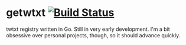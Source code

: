 # getwtxt [![Build Status](https://travis-ci.com/gbmor/getwtxt.svg?branch=master)](https://travis-ci.com/gbmor/getwtxt)

twtxt registry written in Go. Still in very early development. I'm a bit
obsessive over personal projects, though, so it should advance quickly.
